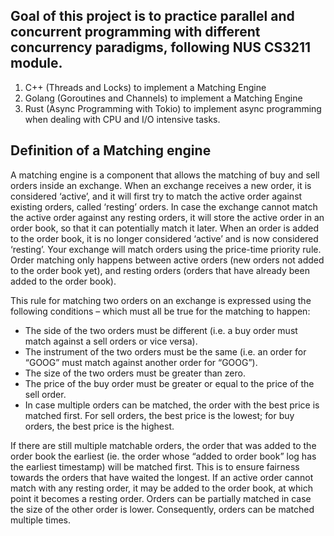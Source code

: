 ## Goal of this project is to practice parallel and concurrent programming with different concurrency paradigms, following NUS CS3211 module.
1. C++ (Threads and Locks) to implement a Matching Engine
2. Golang (Goroutines and Channels) to implement a Matching Engine
3. Rust (Async Programming with Tokio) to implement async programming when dealing with CPU and I/O intensive tasks.

## Definition of a Matching engine
A matching engine is a component that allows the matching of buy and sell orders inside an exchange. When an exchange receives a new order, it is considered ‘active’, and it will first try to match the active order against existing orders, called ‘resting’ orders. In case the exchange cannot match the active order against any resting orders, it will store the active order in an order book, so that it can potentially match it later. When an order is added to the order book, it is no longer considered ‘active’ and is now considered ‘resting’.
Your exchange will match orders using the price-time priority rule. Order matching only happens between active orders (new orders not added to the order book yet), and resting orders (orders that have already been added to the order book). 

This rule for matching two orders on an exchange is expressed using the following conditions – which must all be true for the matching to happen:
- The side of the two orders must be different (i.e. a buy order must match against a sell orders or vice versa).
- The instrument of the two orders must be the same (i.e. an order for “GOOG” must match against another order for “GOOG”).
- The size of the two orders must be greater than zero.
- The price of the buy order must be greater or equal to the price of the sell order.
- In case multiple orders can be matched, the order with the best price is matched first. For sell orders, the best price is the lowest; for buy orders, the best price is the highest.

If there are still multiple matchable orders, the order that was added to the order book the earliest (ie. the order whose “added to order book” log has the earliest timestamp) will be matched first. This is to ensure fairness towards the orders that have waited the longest.
If an active order cannot match with any resting order, it may be added to the order book, at which point it becomes a resting order.
Orders can be partially matched in case the size of the other order is lower. Consequently, orders can be matched multiple times.
